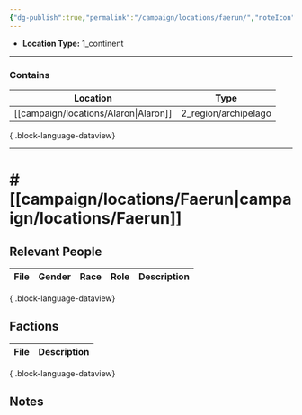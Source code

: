 ```yaml
---
{"dg-publish":true,"permalink":"/campaign/locations/faerun/","noteIcon":"","created":"2025-10-26T12:14:57.279-07:00","updated":"2025-10-27T22:22:43.469-07:00"}
---
```


<p><span><ul>
<li dir="auto"><strong>Location Type:</strong> 1_continent</li>
</ul></span></p>

---

### Contains
| Location                                 | Type                 |
| ---------------------------------------- | -------------------- |
| [[campaign/locations/Alaron\|Alaron]] | 2_region/archipelago |

{ .block-language-dataview}

---

# # [[campaign/locations/Faerun\|campaign/locations/Faerun]]


## Relevant People
| File | Gender | Race | Role | Description |
| ---- | ------ | ---- | ---- | ----------- |

{ .block-language-dataview}

## Factions
| File | Description |
| ---- | ----------- |

{ .block-language-dataview}

## Notes
